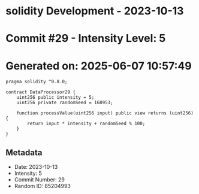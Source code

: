 ﻿# solidity Development - 2023-10-13
# Commit #29 - Intensity Level: 5
# Generated on: 2025-06-07 10:57:49
```solidity
pragma solidity ^0.8.0;

contract DataProcessor29 {
    uint256 public intensity = 5;
    uint256 private randomSeed = 168953;

    function processValue(uint256 input) public view returns (uint256) {
        return input * intensity + randomSeed % 100;
    }
}
```
## Metadata
- Date: 2023-10-13
- Intensity: 5
- Commit Number: 29
- Random ID: 85204993
